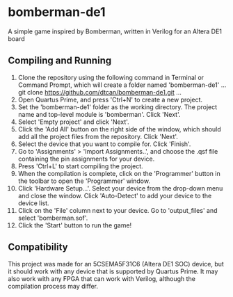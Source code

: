 # bomberman-de1
A simple game inspired by Bomberman, written in Verilog for an Altera DE1 board

## Compiling and Running
1. Clone the repository using the following command in Terminal or Command Prompt, which will create a folder named 'bomberman-de1'
...
git clone https://github.com/dtcan/bomberman-de1.git
...
2. Open Quartus Prime, and press 'Ctrl+N' to create a new project.
3. Set the 'bomberman-de1' folder as the working directory. The project name and top-level module is 'bomberman'. Click 'Next'.
4. Select 'Empty project' and click 'Next'.
5. Click the 'Add All' button on the right side of the window, which should add all the project files from the repository. Click 'Next'.
6. Select the device that you want to compile for. Click 'Finish'.
7. Go to 'Assignments' > 'Import Assignments..', and choose the .qsf file containing the pin assignments for your device.
8. Press 'Ctrl+L' to start compiling the project.
9. When the compilation is complete, click on the 'Programmer' button in the toolbar to open the 'Programmer' window.
10. Click 'Hardware Setup...'. Select your device from the drop-down menu and close the window. Click 'Auto-Detect' to add your device to the device list.
11. Click on the 'File' column next to your device. Go to 'output_files' and select 'bomberman.sof'.
12. Click the 'Start' button to run the game!

## Compatibility
This project was made for an 5CSEMA5F31C6 (Altera DE1 SOC) device, but it should work with any device that is supported by Quartus Prime. It may also work with any FPGA that can work with Verilog, although the compilation process may differ.